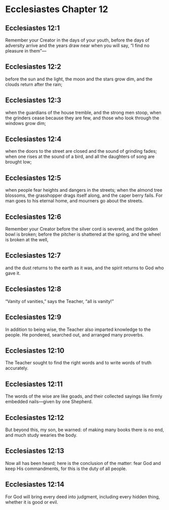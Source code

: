 # Ecclesiastes Chapter 12

## Ecclesiastes 12:1
Remember your Creator in the days of your youth, before the days of adversity arrive and the years draw near when you will say, “I find no pleasure in them”—

## Ecclesiastes 12:2
before the sun and the light, the moon and the stars grow dim, and the clouds return after the rain;

## Ecclesiastes 12:3
when the guardians of the house tremble, and the strong men stoop, when the grinders cease because they are few, and those who look through the windows grow dim;

## Ecclesiastes 12:4
when the doors to the street are closed and the sound of grinding fades; when one rises at the sound of a bird, and all the daughters of song are brought low;

## Ecclesiastes 12:5
when people fear heights and dangers in the streets; when the almond tree blossoms, the grasshopper drags itself along, and the caper berry fails. For man goes to his eternal home, and mourners go about the streets.

## Ecclesiastes 12:6
Remember your Creator before the silver cord is severed, and the golden bowl is broken; before the pitcher is shattered at the spring, and the wheel is broken at the well,

## Ecclesiastes 12:7
and the dust returns to the earth as it was, and the spirit returns to God who gave it.

## Ecclesiastes 12:8
“Vanity of vanities,” says the Teacher, “all is vanity!”

## Ecclesiastes 12:9
In addition to being wise, the Teacher also imparted knowledge to the people. He pondered, searched out, and arranged many proverbs.

## Ecclesiastes 12:10
The Teacher sought to find the right words and to write words of truth accurately.

## Ecclesiastes 12:11
The words of the wise are like goads, and their collected sayings like firmly embedded nails—given by one Shepherd.

## Ecclesiastes 12:12
But beyond this, my son, be warned: of making many books there is no end, and much study wearies the body.

## Ecclesiastes 12:13
Now all has been heard; here is the conclusion of the matter: fear God and keep His commandments, for this is the duty of all people.

## Ecclesiastes 12:14
For God will bring every deed into judgment, including every hidden thing, whether it is good or evil.
